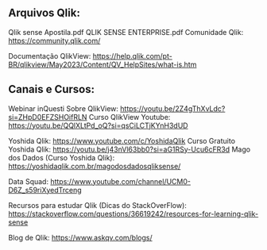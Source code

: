## Arquivos Qlik:
Qlik sense Apostila.pdf
QLIK SENSE ENTERPRISE.pdf
Comunidade Qlik: https://community.qlik.com/

Documentação QlikView: https://help.qlik.com/pt-BR/qlikview/May2023/Content/QV_HelpSites/what-is.htm

## Canais e Cursos:
Webinar inQuesti Sobre QlikView: https://youtu.be/2Z4gThXvLdc?si=ZHpD0EFZSHOifRLN
Curso QlikView Youtube: https://youtu.be/QQlXLtPd_oQ?si=qsCiLCTjKYnH3dUD

Yoshida Qlik: https://www.youtube.com/c/YoshidaQlik
Curso Gratuito Yoshida Qlik: https://youtu.be/j43nVl63bb0?si=aG1RSy-Ucu6cFR3d
Mago dos Dados (Curso Yoshida Qlik): https://yoshidaqlik.com.br/magodosdadosqliksense/

Data Squad: https://www.youtube.com/channel/UCM0-D6Z_s59riXyedTrceng

Recursos para estudar Qlik (Dicas do StackOverFlow): https://stackoverflow.com/questions/36619242/resources-for-learning-qlik-sense

Blog de Qlik: https://www.askqv.com/blogs/
